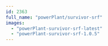 ```yaml
---
id: 2363
full_name: "powerPlant/survivor-srf"
images: 
  - "powerPlant-survivor-srf-latest"
  - "powerPlant-survivor-srf-1.0.5"
---
```

